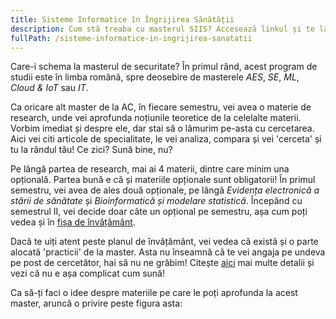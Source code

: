```yaml
---
title: Sisteme Informatice în Îngrijirea Sănătății
description: Cum stă treaba cu masterul SIIS? Accesează linkul și te lămurim!
fullPath: /sisteme-informatice-in-ingrijirea-sanatatii
---
```

Care-i schema la masterul de securitate? În primul rând, acest program de studii este în limba română, spre deosebire de masterele *AES*, *SE*, *ML*, *Cloud & IoT* sau *IT*. 

Ca oricare alt master de la AC, în fiecare semestru, vei avea o materie de research, unde vei aprofunda noțiunile teoretice de la celelalte materii. Vorbim imediat și despre ele, dar stai să o lămurim pe-asta cu cercetarea. Aici vei citi articole de specialitate, le vei analiza, compara și vei 'cerceta' și tu la rândul tău! Ce zici? Sună bine, nu?

Pe lângă partea de research, mai ai 4 materii, dintre care minim una opțională. Partea bună e că și materiile opționale sunt obligatorii! În primul semestru, vei avea de ales două opționale, pe lângă *Evidența electronică a stării de sănătate* și *Bioinformatică și modelare statistică*. Începând cu semestrul II, vei decide doar câte un opțional pe semestru, așa cum poți vedea și în [fișa de învățământ](https://ac.upt.ro/specializari/sisteme-informatice-in-ingrijirea-sanatatii-siis/). 

Dacă te uiți atent peste planul de învățământ, vei vedea că există și o parte alocată 'practicii' de la master. Asta nu înseamnă că te vei angaja pe undeva pe post de cercetător, hai să nu ne grăbim! Citește [aici](https://ac.upt.ro/practica-master/) mai multe detalii și vezi că nu e așa complicat cum sună!

Ca să-ți faci o idee despre materiile pe care le poți aprofunda la acest master, aruncă o privire peste figura asta:

<Fig src="/uploads/siis.jpeg" alt="Materiile de la Sisteme Informatice în Îngrijirea Sănătății" caption="Materiile de la Sisteme Informatice în Îngrijirea Sănătății"></Fig>